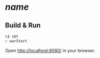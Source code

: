 # $name$ #

## Build & Run ##

```sh
\$ sbt
> warStart
```

Open [http://localhost:8080/](http://localhost:8080/) in your browser.
